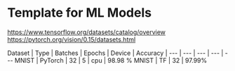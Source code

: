 # Template for ML Models


https://www.tensorflow.org/datasets/catalog/overview
https://pytorch.org/vision/0.15/datasets.html

Dataset | Type | Batches | Epochs | Device | Accuracy  |
--- | --- | --- | --- | ---
MNIST | PyTorch | 32 | 5 | cpu | 98.98 %
MNIST | TF | 32 | 97.99%

